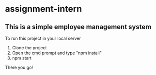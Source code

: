 # assignment-intern
## This is a simple employee management system
 To run this project in your local server
 1. Clone the project
 2. Open the cmd prompt and type "npm install"
 3. npm start
 
 There you go!
